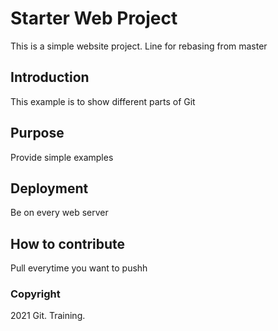 # Starter Web Project

This is a simple website project.
Line for rebasing from master

## Introduction

This example is to show different parts of Git

## Purpose

Provide simple examples

## Deployment

Be on every web server

## How to contribute

Pull everytime you want to pushh

### Copyright

2021 Git. Training.